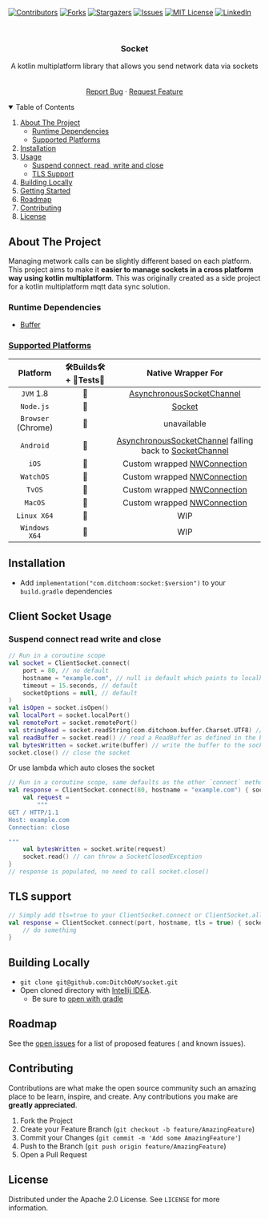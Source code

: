 [![Contributors][contributors-shield]][contributors-url]
[![Forks][forks-shield]][forks-url]
[![Stargazers][stars-shield]][stars-url]
[![Issues][issues-shield]][issues-url]
[![MIT License][license-shield]][license-url]
[![LinkedIn][linkedin-shield]][linkedin-url]

<!-- PROJECT LOGO -->

<br />
<p align="center">
<h3 align="center">Socket</h3>

<p align="center">
A kotlin multiplatform library that allows you send network data via sockets</a>
<br />
<!-- <a href="https://github.com/DitchOoM/socket"><strong>Explore the docs »</strong></a> -->
<br />
<br />
<!-- <a href="https://github.com/DitchOoM/socket">View Demo</a>
· -->
<a href="https://github.com/DitchOoM/socket/issues">Report Bug</a>
·
<a href="https://github.com/DitchOoM/socket/issues">Request Feature</a>
</p>


<details open="open">
  <summary>Table of Contents</summary>
  <ol>
    <li>
      <a href="#about-the-project">About The Project</a>
      <ul>
        <li><a href="#runtime-dependencies">Runtime Dependencies</a></li>
      </ul>
      <ul>
        <li><a href="#supported-platforms">Supported Platforms</a></li>
      </ul>
    </li>
    <li><a href="#installation">Installation</a></li>
    <li>
      <a href="#usage">Usage</a>
      <ul>
        <li><a href="#suspend-connect-read-write-and-close">Suspend connect, read, write and close</a></li>
        <li><a href="#TLS-support">TLS Support</a></li>
      </ul>
    </li>
    <li>
      <a href="#building-locally">Building Locally</a>
    </li>
    <li><a href="#getting-started">Getting Started</a></li>
    <li><a href="#roadmap">Roadmap</a></li>
    <li><a href="#contributing">Contributing</a></li>
    <li><a href="#license">License</a></li>
  </ol>
</details>

## About The Project

Managing metwork calls can be slightly different based on each platform. This project aims to make
it **easier to manage sockets in a cross platform way using kotlin multiplatform**. This was
originally created as a side project for a kotlin multiplatform mqtt data sync solution.

### Runtime Dependencies

* [Buffer](https://github.com/DitchOoM/buffer)

### [Supported Platforms](https://kotlinlang.org/docs/reference/mpp-supported-platforms.html)

| Platform | 🛠Builds🛠 + 🔬Tests🔬 |                                                                                                    Native Wrapper For                                                                                                     |  
| :---: | :---: |:-------------------------------------------------------------------------------------------------------------------------------------------------------------------------------------------------------------------------:|
| `JVM` 1.8 |🚀|                                        [AsynchronousSocketChannel](https://docs.oracle.com/en/java/javase/12/docs/api/java.base/java/nio/channels/AsynchronousSocketChannel.html)                                         |
| `Node.js` |🚀|                                                                                 [Socket](https://nodejs.org/api/net.html#class-netsocket)                                                                                 |
| `Browser` (Chrome) |🚀|                                                                                                        unavailable                                                                                                        |
| `Android` |🚀| [AsynchronousSocketChannel](https://developer.android.com/reference/java/nio/channels/AsynchronousSocketChannel) falling back to [SocketChannel](https://developer.android.com/reference/java/nio/channels/SocketChannel) |
| `iOS` |🚀|                                                               Custom wrapped [NWConnection](https://developer.apple.com/documentation/network/nwconnection)                                                               |
| `WatchOS` |🚀|                                                               Custom wrapped [NWConnection](https://developer.apple.com/documentation/network/nwconnection)                                                               |
| `TvOS` |🚀|                                                               Custom wrapped [NWConnection](https://developer.apple.com/documentation/network/nwconnection)                                                               |
| `MacOS` |🚀|                                                               Custom wrapped [NWConnection](https://developer.apple.com/documentation/network/nwconnection)                                                               |
| `Linux X64` |🔮|                                                                                                            WIP                                                                                                            |
| `Windows X64` |🔮|                                                                                                       WIP                                                                                                                 |

## Installation

- Add `implementation("com.ditchoom:socket:$version")` to your `build.gradle` dependencies

## Client Socket Usage

### Suspend connect read write and close

```kotlin
// Run in a coroutine scope
val socket = ClientSocket.connect(
    port = 80, // no default
    hostname = "example.com", // null is default which points to localhost
    timeout = 15.seconds, // default
    socketOptions = null, // default
)
val isOpen = socket.isOpen()
val localPort = socket.localPort()
val remotePort = socket.remotePort()
val stringRead = socket.readString(com.ditchoom.buffer.Charset.UTF8) // read a utf8 string
val readBuffer = socket.read() // read a ReadBuffer as defined in the buffer module
val bytesWritten = socket.write(buffer) // write the buffer to the socket
socket.close() // close the socket
```

Or use lambda which auto closes the socket

```kotlin
// Run in a coroutine scope, same defaults as the other `connect` method
val response = ClientSocket.connect(80, hostname = "example.com") { socket ->
    val request =
        """
GET / HTTP/1.1
Host: example.com
Connection: close

"""
    val bytesWritten = socket.write(request)
    socket.read() // can throw a SocketClosedException
}
// response is populated, no need to call socket.close()
```

## TLS support

```kotlin
// Simply add tls=true to your ClientSocket.connect or ClientSocket.allocate
val response = ClientSocket.connect(port, hostname, tls = true) { socket ->
    // do something
}
```

## Building Locally

- `git clone git@github.com:DitchOoM/socket.git`
- Open cloned directory with [Intellij IDEA](https://www.jetbrains.com/idea/download).
    - Be sure
      to [open with gradle](https://www.jetbrains.com/help/idea/gradle.html#gradle_import_project_start)

## Roadmap

See the [open issues](https://github.com/DitchOoM/socket/issues) for a list of proposed features (
and known issues).

## Contributing

Contributions are what make the open source community such an amazing place to be learn, inspire,
and create. Any contributions you make are **greatly appreciated**.

1. Fork the Project
2. Create your Feature Branch (`git checkout -b feature/AmazingFeature`)
3. Commit your Changes (`git commit -m 'Add some AmazingFeature'`)
4. Push to the Branch (`git push origin feature/AmazingFeature`)
5. Open a Pull Request

## License

Distributed under the Apache 2.0 License. See `LICENSE` for more information.

[contributors-shield]: https://img.shields.io/github/contributors/DitchOoM/socket.svg?style=for-the-badge

[contributors-url]: https://github.com/DitchOoM/socket/graphs/contributors

[forks-shield]: https://img.shields.io/github/forks/DitchOoM/socket.svg?style=for-the-badge

[forks-url]: https://github.com/DitchOoM/socket/network/members

[stars-shield]: https://img.shields.io/github/stars/DitchOoM/socket.svg?style=for-the-badge

[stars-url]: https://github.com/DitchOoM/socket/stargazers

[issues-shield]: https://img.shields.io/github/issues/DitchOoM/socket.svg?style=for-the-badge

[issues-url]: https://github.com/DitchOoM/socket/issues

[license-shield]: https://img.shields.io/github/license/DitchOoM/socket.svg?style=for-the-badge

[license-url]: https://github.com/DitchOoM/socket/blob/master/LICENSE.md

[linkedin-shield]: https://img.shields.io/badge/-LinkedIn-black.svg?style=for-the-badge&logo=linkedin&colorB=555

[linkedin-url]: https://www.linkedin.com/in/thebehera

[byte-socket-api]: https://docs.oracle.com/javase/8/docs/api/java/nio/Bytesocket.html

[maven-central]: https://search.maven.org/search?q=com.ditchoom

[npm]: https://www.npmjs.com/search?q=ditchoom-socket

[cocoapods]: https://cocoapods.org/pods/DitchOoM-socket

[apt]: https://packages.ubuntu.com/search?keywords=ditchoom&searchon=names&suite=groovy&section=all

[yum]: https://pkgs.org/search/?q=DitchOoM-socket

[chocolately]: https://chocolatey.org/packages?q=DitchOoM-socket
